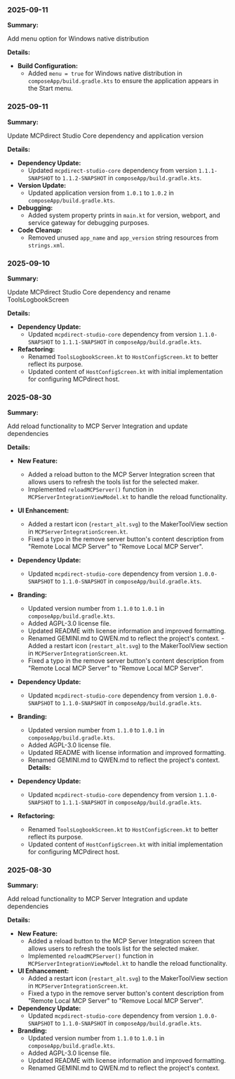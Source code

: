 ### 2025-09-11

**Summary:**

Add menu option for Windows native distribution

**Details:**

- **Build Configuration:**
    - Added `menu = true` for Windows native distribution in `composeApp/build.gradle.kts` to ensure the application appears in the Start menu.

### 2025-09-11

**Summary:**

Update MCPdirect Studio Core dependency and application version

**Details:**

- **Dependency Update:**
    - Updated `mcpdirect-studio-core` dependency from version `1.1.1-SNAPSHOT` to `1.1.2-SNAPSHOT` in `composeApp/build.gradle.kts`.
- **Version Update:**
    - Updated application version from `1.0.1` to `1.0.2` in `composeApp/build.gradle.kts`.
- **Debugging:**
    - Added system property prints in `main.kt` for version, webport, and service gateway for debugging purposes.
- **Code Cleanup:**
    - Removed unused `app_name` and `app_version` string resources from `strings.xml`.

### 2025-09-10

**Summary:**

Update MCPdirect Studio Core dependency and rename ToolsLogbookScreen

**Details:**

- **Dependency Update:**
    - Updated `mcpdirect-studio-core` dependency from version `1.1.0-SNAPSHOT` to `1.1.1-SNAPSHOT` in `composeApp/build.gradle.kts`.
- **Refactoring:**
    - Renamed `ToolsLogbookScreen.kt` to `HostConfigScreen.kt` to better reflect its purpose.
    - Updated content of `HostConfigScreen.kt` with initial implementation for configuring MCPdirect host.

### 2025-08-30

**Summary:**

Add reload functionality to MCP Server Integration and update dependencies

**Details:**

- **New Feature:**
    - Added a reload button to the MCP Server Integration screen that allows users to refresh the tools list for the selected maker.
    - Implemented `reloadMCPServer()` function in `MCPServerIntegrationViewModel.kt` to handle the reload functionality.
- **UI Enhancement:**
    - Added a restart icon (`restart_alt.svg`) to the MakerToolView section in `MCPServerIntegrationScreen.kt`.
    - Fixed a typo in the remove server button's content description from "Remote Local MCP Server" to "Remove Local MCP Server".
- **Dependency Update:**
    - Updated `mcpdirect-studio-core` dependency from version `1.0.0-SNAPSHOT` to `1.1.0-SNAPSHOT` in `composeApp/build.gradle.kts`.
- **Branding:**
    - Updated version number from `1.1.0` to `1.0.1` in `composeApp/build.gradle.kts`.
    - Added AGPL-3.0 license file.
    - Updated README with license information and improved formatting.
    - Renamed GEMINI.md to QWEN.md to reflect the project's context.    - Added a restart icon (`restart_alt.svg`) to the MakerToolView section in `MCPServerIntegrationScreen.kt`.
    - Fixed a typo in the remove server button's content description from "Remote Local MCP Server" to "Remove Local MCP Server".
- **Dependency Update:**
    - Updated `mcpdirect-studio-core` dependency from version `1.0.0-SNAPSHOT` to `1.1.0-SNAPSHOT` in `composeApp/build.gradle.kts`.
- **Branding:**
    - Updated version number from `1.1.0` to `1.0.1` in `composeApp/build.gradle.kts`.
    - Added AGPL-3.0 license file.
    - Updated README with license information and improved formatting.
    - Renamed GEMINI.md to QWEN.md to reflect the project's context.
**Details:**

- **Dependency Update:**
    - Updated `mcpdirect-studio-core` dependency from version `1.1.0-SNAPSHOT` to `1.1.1-SNAPSHOT` in `composeApp/build.gradle.kts`.
- **Refactoring:**
    - Renamed `ToolsLogbookScreen.kt` to `HostConfigScreen.kt` to better reflect its purpose.
    - Updated content of `HostConfigScreen.kt` with initial implementation for configuring MCPdirect host.

### 2025-08-30

**Summary:**

Add reload functionality to MCP Server Integration and update dependencies

**Details:**

- **New Feature:**
    - Added a reload button to the MCP Server Integration screen that allows users to refresh the tools list for the selected maker.
    - Implemented `reloadMCPServer()` function in `MCPServerIntegrationViewModel.kt` to handle the reload functionality.
- **UI Enhancement:**
    - Added a restart icon (`restart_alt.svg`) to the MakerToolView section in `MCPServerIntegrationScreen.kt`.
    - Fixed a typo in the remove server button's content description from "Remote Local MCP Server" to "Remove Local MCP Server".
- **Dependency Update:**
    - Updated `mcpdirect-studio-core` dependency from version `1.0.0-SNAPSHOT` to `1.1.0-SNAPSHOT` in `composeApp/build.gradle.kts`.
- **Branding:**
    - Updated version number from `1.1.0` to `1.0.1` in `composeApp/build.gradle.kts`.
    - Added AGPL-3.0 license file.
    - Updated README with license information and improved formatting.
    - Renamed GEMINI.md to QWEN.md to reflect the project's context.